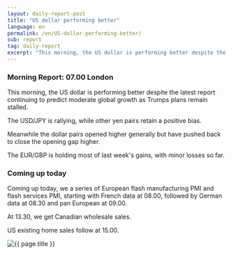 ```yaml
---
layout: daily-report-post
title: "US dollar performing better"
language: en
permalink: /en/US-dollar-performing-better/
sub: report
tag: daily-report
excerpt: "This morning, the US dollar is performing better despite the latest report continuing to predict moderate global growth as Trumps plans remain stalled ..."
---
```

### Morning Report: 07.00 London

This morning, the US dollar is performing better despite the latest report continuing to predict moderate global growth as Trumps plans remain stalled. 

The USD/JPY is rallying, while other yen pairs retain a positive bias. 

Meanwhile the dollar pairs opened higher generally but have pushed back to close the opening gap higher. 

The EUR/GBP is holding most of last week's gains, with minor losses so far. 

### Coming up today

Coming up today, we a series of European flash manufacturing PMI and flash services PMI, starting with French data at 08.00, followed by German data at 08.30 and pan European at 09.00. 

At 13.30, we get Canadian wholesale sales. 

US existing home sales follow at 15.00.    


<p><img src="{{ "/assets/images/daily-report/2017-07-24_07-42-30.jpg" | relative_url }}" alt="{{ page.title }}" title="{{ page.title }}"></p>